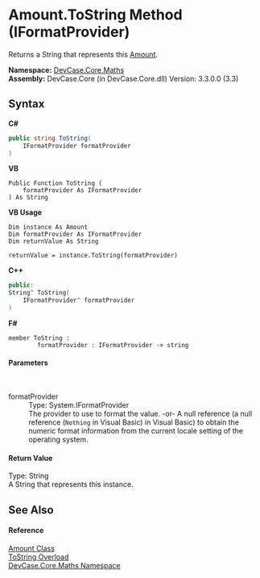 # Amount.ToString Method (IFormatProvider)
 

Returns a String that represents this <a href="T_DevCase_Core_Maths_Amount">Amount</a>.

**Namespace:**&nbsp;<a href="N_DevCase_Core_Maths">DevCase.Core.Maths</a><br />**Assembly:**&nbsp;DevCase.Core (in DevCase.Core.dll) Version: 3.3.0.0 (3.3)

## Syntax

**C#**<br />
``` C#
public string ToString(
	IFormatProvider formatProvider
)
```

**VB**<br />
``` VB
Public Function ToString ( 
	formatProvider As IFormatProvider
) As String
```

**VB Usage**<br />
``` VB Usage
Dim instance As Amount
Dim formatProvider As IFormatProvider
Dim returnValue As String

returnValue = instance.ToString(formatProvider)
```

**C++**<br />
``` C++
public:
String^ ToString(
	IFormatProvider^ formatProvider
)
```

**F#**<br />
``` F#
member ToString : 
        formatProvider : IFormatProvider -> string 

```


#### Parameters
&nbsp;<dl><dt>formatProvider</dt><dd>Type: System.IFormatProvider<br />The provider to use to format the value. -or- A null reference (a null reference (`Nothing` in Visual Basic) in Visual Basic) to obtain the numeric format information from the current locale setting of the operating system.</dd></dl>

#### Return Value
Type: String<br />A String that represents this instance.

## See Also


#### Reference
<a href="T_DevCase_Core_Maths_Amount">Amount Class</a><br /><a href="Overload_DevCase_Core_Maths_Amount_ToString">ToString Overload</a><br /><a href="N_DevCase_Core_Maths">DevCase.Core.Maths Namespace</a><br />